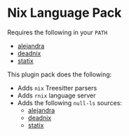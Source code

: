 # Nix Language Pack

Requires the following in your `PATH`

- [alejandra](https://github.com/kamadorueda/alejandra)
- [deadnix](https://github.com/astro/deadnix)
- [statix](https://github.com/nerdypepper/statix)

This plugin pack does the following:

- Adds `nix` Treesitter parsers
- Adds `rnix` language server
- Adds the following `null-ls` sources:
  - [alejandra](https://github.com/kamadorueda/alejandra)
  - [deadnix](https://github.com/astro/deadnix)
  - [statix](https://github.com/nerdypepper/statix)

<!-- vim: set ft=markdown: -->